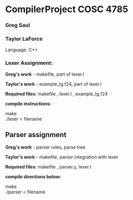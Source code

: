 # CompilerProject COSC 4785

### Greg Saul

### Taylor LaForce

Language: C++

### Lexer Assignment:
<strong>Greg's work</strong> - makefile, part of lexer.l

<strong>Taylor's work</strong> - example_tg.f24, part of lexer.l

<strong>Required files:</strong> makefile , lexer.l , example_tg.f24


<strong>compile instructions:</strong>

make </br>
./lexer < filename

## Parser assignment

<strong>Greg's work</strong> - parser rules, parse tree

<strong>Taylor's work</strong> - makefile, parser integration with lexer

<strong>Required files:</strong> makefile , parser.y, lexer.l 

<strong>compile directions below:</strong>

make </br>
./parser < filename





